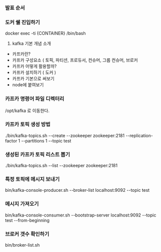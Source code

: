 ### 발표 순서

### 도커 쉘 진입하기

docker exec -ti {CONTAINER} /bin/bash

1. kafka 기본 개념 소개

- 카프카란?
- 카프카 구성요소 ( 토픽, 파티션, 프로듀서, 컨슈머, 그룹 컨슈머, 브로커
- 카프카 어떻게 활용할까?
- 카프카 설치하기 ( 도커 )
- 카프카 기본으로 써보기
- node에 붙여보기

### 카프카 명령어 파일 디렉터리

/opt/kafka 로 이동한다.

### 카프카 토픽 생성 방법

./bin/kafka-topics.sh --create --zookeeper zookeeper:2181 --replication-factor 1 --partitions 1 --topic test

### 생성된 카프카 토픽 리스트 뽑기

./bin/kafka-topics.sh --list --zookeeper zookeeper:2181

### 특정 토픽에 메시지 보내기

bin/kafka-console-producer.sh --broker-list localhost:9092 --topic test

### 메시지 가져오기

bin/kafka-console-consumer.sh --bootstrap-server localhost:9092 --topic test --from-beginning

### 브로커 갯수 확인하기

bin/broker-list.sh
